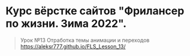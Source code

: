 # Курс вёрстке сайтов "Фрилансер по жизни. Зима 2022". 
> Урок №13
> Отработка темы анимации и переходов
> <https://aleksr777.github.io/FLS_Lesson_13/>
